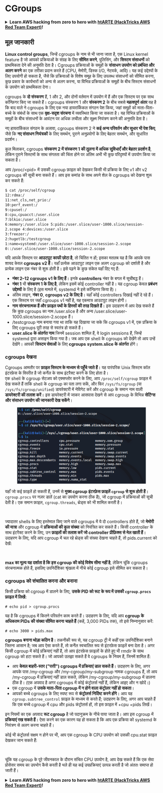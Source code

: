# CGroups

<details>

<summary><strong>Learn AWS hacking from zero to hero with</strong> <a href="https://training.hacktricks.xyz/courses/arte"><strong>htARTE (HackTricks AWS Red Team Expert)</strong></a><strong>!</strong></summary>

अन्य तरीके HackTricks का समर्थन करने के लिए:

* यदि आप चाहते हैं कि आपकी **कंपनी का विज्ञापन HackTricks में दिखाई दे** या **HackTricks को PDF में डाउनलोड करें**, तो [**सब्सक्रिप्शन प्लान्स**](https://github.com/sponsors/carlospolop) देखें!
* [**आधिकारिक PEASS & HackTricks स्वैग प्राप्त करें**](https://peass.creator-spring.com)
* [**The PEASS Family**](https://opensea.io/collection/the-peass-family) की खोज करें, हमारा एक्सक्लूसिव [**NFTs**](https://opensea.io/collection/the-peass-family) का संग्रह
* 💬 [**Discord group**](https://discord.gg/hRep4RUj7f) में **शामिल हों** या [**telegram group**](https://t.me/peass) में या **Twitter** पर 🐦 [**@carlospolopm**](https://twitter.com/carlospolopm) को **फॉलो करें**.
* **HackTricks** के [**github repos**](https://github.com/carlospolop/hacktricks) और [**HackTricks Cloud**](https://github.com/carlospolop/hacktricks-cloud) में PRs सबमिट करके अपनी हैकिंग ट्रिक्स शेयर करें.

</details>

## मूल जानकारी

**Linux control groups**, जिन्हें cgroups के नाम से भी जाना जाता है, एक Linux kernel feature है जो आपको प्रक्रियाओं के संग्रह के लिए **सीमित करने**, पुलिसिंग, और **सिस्टम संसाधनों** को प्राथमिकता देने की अनुमति देता है। Cgroups प्रक्रियाओं के समूहों के **संसाधन उपयोग को प्रबंधित और अलग करने** का एक तरीका प्रदान करते हैं (CPU, मेमोरी, डिस्क I/O, नेटवर्क, आदि)। यह कई उद्देश्यों के लिए उपयोगी हो सकता है, जैसे कि प्रक्रियाओं के विशेष समूह के लिए उपलब्ध संसाधनों को सीमित करना, कुछ प्रकार के कार्यभारों को अन्य से अलग करना, या विभिन्न प्रक्रियाओं के समूहों के बीच सिस्टम संसाधनों के उपयोग को प्राथमिकता देना।

cgroups के **दो संस्करण** हैं, 1 और 2, और दोनों वर्तमान में उपयोग में हैं और एक सिस्टम पर एक साथ कॉन्फ़िगर किए जा सकते हैं। cgroups संस्करण 1 और **संस्करण 2** के बीच सबसे **महत्वपूर्ण अंतर** यह है कि बाद वाले ने cgroups के लिए एक नया हायरार्किकल संगठन पेश किया, जहां समूहों को माता-पिता-बच्चे के संबंधों के साथ एक **वृक्ष-सदृश संरचना** में व्यवस्थित किया जा सकता है। यह विभिन्न प्रक्रियाओं के समूहों के बीच संसाधनों के आवंटन पर अधिक लचीला और सूक्ष्म नियंत्रण करने की अनुमति देता है।

नए हायरार्किकल संगठन के अलावा, cgroups संस्करण 2 ने **कई अन्य परिवर्तन और सुधार भी पेश किए**, जैसे कि **नए संसाधन नियंत्रकों** के लिए समर्थन, पुराने अनुप्रयोगों के लिए बेहतर समर्थन, और सुधारित प्रदर्शन।

कुल मिलाकर, cgroups **संस्करण 2 में संस्करण 1 की तुलना में अधिक सुविधाएँ और बेहतर प्रदर्शन है**, लेकिन पुराने सिस्टमों के साथ संगतता की चिंता होने पर अंतिम अभी भी कुछ परिदृश्यों में उपयोग किया जा सकता है।

आप /proc/\<pid> में उसकी cgroup फ़ाइल को देखकर किसी भी प्रक्रिया के लिए v1 और v2 cgroups की सूची बना सकते हैं। आप इस कमांड के साथ अपने शेल के cgroups को देखना शुरू कर सकते हैं:
```shell-session
$ cat /proc/self/cgroup
12:rdma:/
11:net_cls,net_prio:/
10:perf_event:/
9:cpuset:/
8:cpu,cpuacct:/user.slice
7:blkio:/user.slice
6:memory:/user.slice 5:pids:/user.slice/user-1000.slice/session-2.scope 4:devices:/user.slice
3:freezer:/
2:hugetlb:/testcgroup
1:name=systemd:/user.slice/user-1000.slice/session-2.scope
0::/user.slice/user-1000.slice/session-2.scope
```
यदि आपके सिस्टम पर **आउटपुट काफी छोटा है**, तो चिंतित न हों; इसका मतलब यह है कि आपके पास शायद केवल **cgroups v2 हैं**। यहाँ प्रत्येक आउटपुट लाइन एक अलग cgroup को दर्शाती है और प्रत्येक लाइन एक नंबर से शुरू होती है। इसे पढ़ने के कुछ संकेत यहाँ दिए गए हैं:

* **नंबर 2–12 cgroups v1 के लिए हैं**। इनके **controllers** नंबर के बगल में सूचीबद्ध हैं।
* **नंबर 1** भी **संस्करण 1 के लिए है**, लेकिन इसमें कोई controller नहीं है। यह cgroup केवल **प्रबंधन उद्देश्यों** के लिए है (इस मामले में, systemd ने इसे कॉन्फ़िगर किया है)।
* अंतिम लाइन, **नंबर 0**, **cgroups v2 के लिए है**। यहाँ कोई controllers दिखाई नहीं दे रहे हैं। एक सिस्टम पर जहाँ cgroups v1 नहीं है, यह एकमात्र आउटपुट लाइन होगी।
* **नाम संरचनात्मक हैं और फ़ाइल पथों के हिस्सों की तरह दिखते हैं**। इस उदाहरण में आप देख सकते हैं कि कुछ cgroups का नाम /user.slice है और अन्य /user.slice/user-1000.slice/session-2.scope हैं।
* /testcgroup नाम बनाया गया था ताकि यह दिखाया जा सके कि cgroups v1 में, एक प्रक्रिया के लिए cgroups पूरी तरह से स्वतंत्र हो सकते हैं।
* **user.slice के अंतर्गत नाम** जिनमें session शामिल हैं, वे login sessions हैं, जिन्हें systemd द्वारा असाइन किया गया है। जब आप एक shell के cgroups को देखेंगे तो आप उन्हें देखेंगे। आपकी **सिस्टम सेवाओं** के लिए **cgroups** **system.slice के अंतर्गत** होंगे।

### cgroups देखना

Cgroups आमतौर पर **फ़ाइल सिस्टम के माध्यम से पहुँचे जाते हैं**। यह पारंपरिक Unix सिस्टम कॉल इंटरफ़ेस के विपरीत है जो कर्नेल के साथ इंटरैक्ट करने के लिए होता है।\
एक shell के cgroup सेटअप को एक्सप्लोर करने के लिए, आप `/proc/self/cgroup` फ़ाइल में देख सकते हैं ताकि shell के cgroup का पता लगा सकें, और फिर `/sys/fs/cgroup` (या `/sys/fs/cgroup/unified`) डायरेक्टरी में नेविगेट करें और cgroup के समान नाम वाली **डायरेक्टरी की तलाश करें**। इस डायरेक्टरी में जाकर आसपास देखने से आप cgroup के विभिन्न **सेटिंग्स और संसाधन उपयोग की जानकारी देख सकेंगे**।

<figure><img src="../../../.gitbook/assets/image (10) (2) (2).png" alt=""><figcaption></figcaption></figure>

यहाँ जो कई फ़ाइलें हो सकती हैं, उनमें से **मुख्य cgroup इंटरफ़ेस फ़ाइलें `cgroup` से शुरू होती हैं**। `cgroup.procs` पर नज़र डालें (cat का उपयोग करना ठीक है), जो cgroup में प्रक्रियाओं की सूची देती है। एक समान फ़ाइल, `cgroup.threads`, थ्रेड्स को भी शामिल करती है।

<figure><img src="../../../.gitbook/assets/image (1) (1) (5).png" alt=""><figcaption></figcaption></figure>

ज्यादातर shells के लिए इस्तेमाल किए जाने वाले cgroups में ये दो controllers होते हैं, जो **मेमोरी की मात्रा** और cgroup में **प्रक्रियाओं की कुल संख्या** को नियंत्रित कर सकते हैं। किसी controller के साथ इंटरैक्ट करने के लिए, उन **फ़ाइलों की तलाश करें जो controller प्रीफ़िक्स से मेल खाती हैं**। उदाहरण के लिए, यदि आप cgroup में चल रहे थ्रेड्स की संख्या देखना चाहते हैं, तो pids.current को देखें:

<figure><img src="../../../.gitbook/assets/image (3) (5).png" alt=""><figcaption></figcaption></figure>

**max का मूल्य यह दर्शाता है कि इस cgroup की कोई विशेष सीमा नहीं है**, लेकिन चूंकि cgroups संरचनात्मक होते हैं, इसलिए उपनिर्देशिका श्रृंखला में नीचे कोई cgroup इसे सीमित कर सकता है।

### cgroups को संचालित करना और बनाना

किसी प्रक्रिया को cgroup में डालने के लिए, **उसके PID को रूट के रूप में उसकी `cgroup.procs` फ़ाइल में लिखें:**
```shell-session
# echo pid > cgroup.procs
```
यह है कि cgroups में कितने परिवर्तन काम करते हैं। उदाहरण के लिए, यदि आप **cgroup के अधिकतम PIDs की संख्या सीमित करना चाहते हैं** (कहें, 3,000 PIDs तक), तो इसे निम्नानुसार करें:
```shell-session
# echo 3000 > pids.max
```
**cgroups बनाना थोड़ा कठिन है**। तकनीकी रूप से, यह cgroup ट्री में कहीं एक उपनिर्देशिका बनाने जितना आसान है; जब आप ऐसा करते हैं, तो कर्नेल स्वचालित रूप से इंटरफ़ेस फ़ाइलें बना देता है। अगर किसी cgroup में कोई प्रक्रियाएं नहीं हैं, तो आप इंटरफ़ेस फ़ाइलों के होते हुए भी rmdir के साथ cgroup को हटा सकते हैं। जो आपको उलझा सकते हैं वे cgroups के नियम हैं, जिनमें शामिल हैं:

* आप **केवल बाहरी-स्तर ("पत्ती") cgroups में प्रक्रियाएं डाल सकते हैं**। उदाहरण के लिए, अगर आपके पास /my-cgroup और /my-cgroup/my-subgroup नामक cgroups हैं, तो आप /my-cgroup में प्रक्रियाएं नहीं डाल सकते, लेकिन /my-cgroup/my-subgroup में डालना ठीक है। (एक अपवाद है अगर cgroups में कोई कंट्रोलर्स नहीं हैं, लेकिन आइए और न खोदें।)
* एक cgroup में **उसके माता-पिता cgroup में न होने वाला कंट्रोलर नहीं हो सकता**।
* आपको बच्चे cgroups के लिए स्पष्ट रूप से **कंट्रोलर्स निर्दिष्ट करने होंगे**। आप यह `cgroup.subtree_control` फ़ाइल के माध्यम से करते हैं; उदाहरण के लिए, अगर आप चाहते हैं कि एक बच्चे cgroup में cpu और pids कंट्रोलर्स हों, तो इस फ़ाइल में +cpu +pids लिखें।

इन नियमों का एक अपवाद **रूट cgroup** है जो पदानुक्रम के नीचे पाया जाता है। आप इस cgroup में **प्रक्रियाएं रख सकते हैं**। ऐसा करने का एक कारण यह हो सकता है कि आप एक प्रक्रिया को systemd के नियंत्रण से अलग करना चाहते हैं।

कोई भी कंट्रोलर्स सक्षम न होने पर भी, आप एक cgroup के CPU उपयोग को उसकी cpu.stat फ़ाइल देखकर जान सकते हैं:

<figure><img src="../../../.gitbook/assets/image (2) (6) (3).png" alt=""><figcaption></figcaption></figure>

चूंकि यह cgroup के पूरे जीवनकाल के दौरान संचित CPU उपयोग है, आप देख सकते हैं कि एक सेवा प्रोसेसर समय का उपभोग कैसे करती है भले ही यह कई उपप्रक्रियाएं उत्पन्न करती है जो अंततः समाप्त हो जाती हैं।

<details>

<summary><strong>Learn AWS hacking from zero to hero with</strong> <a href="https://training.hacktricks.xyz/courses/arte"><strong>htARTE (HackTricks AWS Red Team Expert)</strong></a><strong>!</strong></summary>

HackTricks का अन्य तरीकों से समर्थन करें:

* अगर आप चाहते हैं कि आपकी **कंपनी का विज्ञापन HackTricks में दिखाई दे** या **HackTricks को PDF में डाउनलोड करें** तो [**सदस्यता योजनाएं**](https://github.com/sponsors/carlospolop) देखें!
* [**आधिकारिक PEASS & HackTricks स्वैग**](https://peass.creator-spring.com) प्राप्त करें।
* [**The PEASS Family**](https://opensea.io/collection/the-peass-family) की खोज करें, हमारा विशेष [**NFTs**](https://opensea.io/collection/the-peass-family) संग्रह।
* 💬 [**Discord group**](https://discord.gg/hRep4RUj7f) में **शामिल हों** या [**telegram group**](https://t.me/peass) में या **Twitter** पर मुझे 🐦 [**@carlospolopm**](https://twitter.com/carlospolopm) **का पालन करें**।
* **HackTricks** के [**github repos**](https://github.com/carlospolop/hacktricks) और [**HackTricks Cloud**](https://github.com/carlospolop/hacktricks-cloud) में PRs सबमिट करके अपनी हैकिंग ट्रिक्स साझा करें।

</details>
